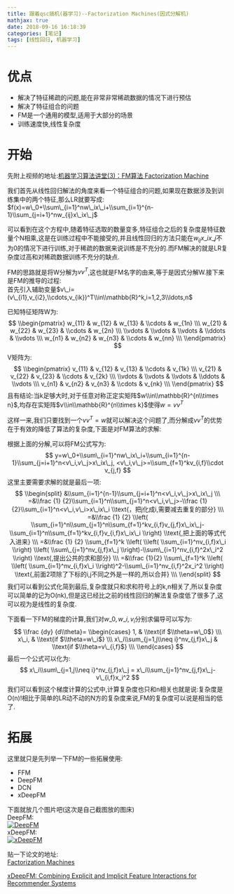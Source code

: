```yaml
---
title: 跟着qsc搞机(器学习)--Factorization Machines(因式分解机)
mathjax: true
date: 2018-09-16 16:18:39
categories: [笔记]
tags: [线性回归, 机器学习]
---
```

[](#优点 "优点")优点
==============

*   解决了特征稀疏的问题,能在非常非常稀疏数据的情况下进行预估
*   解决了特征组合的问题
*   FM是一个通用的模型,适用于大部分的场景
*   训练速度快,线性复杂度

[](#开始 "开始")开始
==============

先附上视频的地址:[机器学习算法讲堂(3)：FM算法 Factorization Machine](https://www.bilibili.com/video/av31750829)

我们首先从线性回归解法的角度来看一个特征组合的问题,如果现在数据涉及到训练集中的两个特征,那么LR就要写成:
$f(x)=w\_0+\\sum\_{i=1}^nw\_ix\_i+\\sum_{i=1}^{n-1}\\sum_{j=i+1}^nw_{ij}x\_ix\_j$

可以看到在这个方程中,随着特征选取的数量变多,特征组合之后的复杂度是特征数量个N相乘,这是在训练过程中不能接受的,并且线性回归的方法只能在$w_{ij}x\_ix\_j$不为0的情况下进行训练,对于稀疏的数据来说训练是不充分的.而FM解决的就是LR复杂度过高和对稀疏数据训练不充分的缺点.

FM的思路就是将W分解为$vv^T$,这也就是FM名字的由来,等于是因式分解W.接下来是FM的推导的过程:  
首先引入辅助变量$v\_i=(v\_{i1},v_{i2},\\cdots,v_{ik})^T\\in\\mathbb{R}^k,i=1,2,3\\ldots,n$

已知特征矩阵W为:
$$
\\begin{pmatrix} w_{11} & w_{12} & w_{13} & \\cdots & w_{1n} \\\ w_{21} & w_{22} & w_{23} & \\cdots & w_{2n} \\\ \\vdots & \\vdots & \\vdots & \\ddots & \\vdots \\\ w_{n1} & w_{n2} & w_{n3} & \\cdots & w_{nn} \\\ \\end{pmatrix}
$$
V矩阵为:
$$
\\begin{pmatrix} v_{11} & v_{12} & v_{13} & \\cdots & v_{1k} \\\ v_{21} & v_{22} & v_{23} & \\cdots & v_{2k} \\\ \\vdots & \\vdots & \\vdots & \\ddots & \\vdots \\\ v_{n1} & v_{n2} & v_{n3} & \\cdots & v_{nk} \\\ \\end{pmatrix}
$$
且有结论:当k足够大时,对于任意对称正定实矩阵$w\\in\\mathbb{R}^{n\\times n}$,均存在实矩阵$v\\in\\mathbb{R}^{n\\times k}$使得$w=vv^T$

这样一来,我们只要找到一个$vv^T=w$就可以解决这个问题了,而分解成$vv^T$的优势在于有效的降低了算法的复杂度,下面是对FM算法的求解:

根据上面的分解,可以将FM公式写为:
$$
y=w\_0+\\sum\_{i=1}^nw\_ix\_i+\\sum_{i=1}^{n-1}\\sum_{j=i+1}^n<v\_i,v\_j>x\_ix\_j, <v\_i,v\_j>=\\sum_{f=1}^kv_{i,f}\\cdot v_{j,f}
$$
这里主要需要求解的就是最后一项:
$$
\\begin{split} &\\sum_{i=1}^{n-1}\\sum_{j=i+1}^n<v\_i,v\_j>x\_ix\_j \\\ =&\\frac {1} {2}\\sum_{i=1}^n\\sum_{j=1}^n<v\_i,v\_j>-\\frac {1} {2}\\sum_{i=1}^n<v\_i,v\_i>x\_ix\_i \\text{，把j化成i,需要减去重复的部分} \\\ =&\\frac {1} {2} \\left( \\sum_{i=1}^n\\sum_{j=1}^n\\sum_{f=1}^kv_{i,f}v_{j,f}x\_ix\_j-\\sum_{i=1}^n\\sum_{f=1}^kv_{i,f}v_{i,f}x\_ix\_i \\right) \\text{,把上面的等式代入进来} \\\ =&\\frac {1} {2} \\sum_{f=1}^k \\left( \\left( \\sum_{i=1}^nv_{i,f}x\_i \\right) \\left( \\sum\_{j=1}^nv_{j,f}x\_j \\right)-\\sum\_{i=1}^nv_{i,f}^2x\_i^2 \\right) \\text{,提出公共的求和部分} \\\ =&\\frac {1}{2} \\sum\_{f=1}^k \\left( \\left( \\sum_{i=1}^nv_{i,f}x\_i \\right)^2-\\sum\_{i=1}^nv_{i,f}^2x_i^2 \\right) \\text{,前面2项除了下标的i,j不同之外是一样的,所以合并} \\\ \\end{split}
$$
我们可以看到公式化简到最后,复杂度就只和求和符号上的k,n相关了,所以复杂度可以简单的记为O(nk),但是这已经比之前的线性回归的解法复杂度低了很多了,这可以视为是线性的复杂度.

下面看一下FM的梯度的计算,我们对$w\_0,w\_i,v_i$分别求偏导可以写为:
$$
\\frac {dy} {d\\theta}= \\begin{cases} 1, & \\text{if $\\theta=w\_0$} \\\ x\_i, & \\text{if $\\theta=w\_i$} \\\ x\_i\\sum_{j=1,j\\neq i}^nv_{j,f}x\_j & \\text{if $\\theta=v\_{i,f}$} \\\ \\end{cases}
$$
最后一个公式可以化为:
$$
x\_i\\sum\_{j=1,j\\neq i}^nv_{j,f}x\_j = x\_i\\sum_{j=1}^nv_{j,f}x\_j-v\_{i,f}x_i^2
$$
我们可以看到这个梯度计算的公式中,计算复杂度也只和n相关也就是说:复杂度是O(n)!相比于简单的LR动不动的N方的复杂度来说,FM的复杂度可以说是相当的低了.

[](#拓展 "拓展")拓展
==============

这里就只是先列举一下FM的一些拓展使用:

*   FFM
*   DeepFM
*   DCN
*   xDeepFM

下面就放几个图片吧(这次是自己截图放的图床)  
DeepFM:  
[![DeepFM](https://i.loli.net/2018/09/16/5b9e593946dc2.png)](https://i.loli.net/2018/09/16/5b9e593946dc2.png "DeepFM")  
xDeepFM:  
[![xDeepFM](https://i.loli.net/2018/09/16/5b9e598e3e41c.png)](https://i.loli.net/2018/09/16/5b9e598e3e41c.png "xDeepFM")

贴一下论文的地址:  
[Factorization Machines](https://www.csie.ntu.edu.tw/~b97053/paper/Rendle2010FM.pdf)

[xDeepFM: Combining Explicit and Implicit Feature Interactions for Recommender Systems](https://arxiv.org/pdf/1803.05170.pdf)